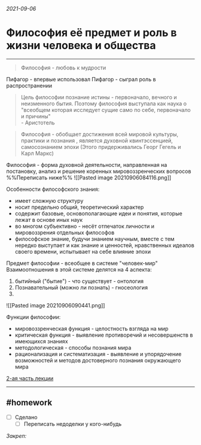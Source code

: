 *2021-09-06*

# Философия её предмет и роль в жизни человека и общества
---

>Философия - любовь к мудрости

Пифагор - впервые использовал
Пифагор - сыграл роль в распространении

>Цель философии познание истины -
>первоначало, вечного и неизменного бытия.
>Поэтому философия выступала как наука о 
>"всеобщем которая исследует сущие само по себе,
>первоначало и причины" <br>- Аристотель

>Философия - обобщает достижения всей мировой культуры, 
>практики и познания , является духовной квинтэссенцией,
>самосознанием эпохи
>(Этого придерживались Георг Гегель и Карл Маркс)

Философия - форма духовной деятельности, направленная на постановку, анализ и решение коренных мировоззренческих вопросов
%%Переписать ниже%%
![[Pasted image 20210906084116.png]]

Особенности философского знания:
- имеет сложную структуру
- носит предельно общий, теоретический характер
- содержит базовые, основополагающие идеи и понятия, которые лежат в основе иных наук
- во многом субъективно - несёт отпечаток личности и мировоззрения отдельных философов
- философское знание, будучи знанием научным, вместе с тем нередко выступает и как знание и ценностей, нравственных идеалов своего времени, испытывает на себе влияние эпохи

Предмет философии - всеобщее в системе "человек-мир"
Взаимоотношения в этой системе делятся на 4 аспекта:
1. бытийный ("бытие") - что существует - онтология
2. Познавательный (можно ли познать) - гносеология
3. 

![[Pasted image 20210906090441.png]]

Функции философии:
- мировоззренческая функция - целостность взгляда на мир
- критическая функция - выявление противоречий и несовершенств в имеющихся знаниях
- методологическая - способы познания мира
- рационализация и систематизация - выявление и упорядочение возможностей и методов достоверного познания окружающего мира

[2-ая часть лекции](Philosophy(2).md)

---

##    #homework 

- [ ]  Сделано
	- [ ] Переписать недоделки у кого-нибудь

_Закреп:_
